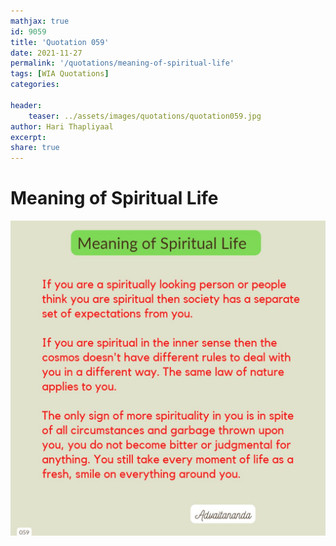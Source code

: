 ```yaml
---
mathjax: true
id: 9059
title: 'Quotation 059'
date: 2021-11-27
permalink: '/quotations/meaning-of-spiritual-life'
tags: [WIA Quotations] 
categories: 

header:
    teaser: ../assets/images/quotations/quotation059.jpg
author: Hari Thapliyaal 
excerpt:
share: true 
---
```


# Meaning of Spiritual Life

![Meaning of Spiritual Life](../assets/images/quotations/quotation059.jpg)
